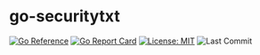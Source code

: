 # go-securitytxt

[![Go Reference](https://pkg.go.dev/badge/badge/github.com/jsgm/go-securitytxt.svg)](https://pkg.go.dev/github.com/jsgm/go-securitytxt)
[![Go Report Card](https://goreportcard.com/badge/github.com/jsgm/go-securitytxt)](https://goreportcard.com/report/github.com/jsgm/go-securitytxt)
[![License: MIT](https://img.shields.io/badge/License-MIT-blue.svg)](https://opensource.org/licenses/MIT)
![Last Commit](https://img.shields.io/github/last-commit/jsgm/go-securitytxt)
